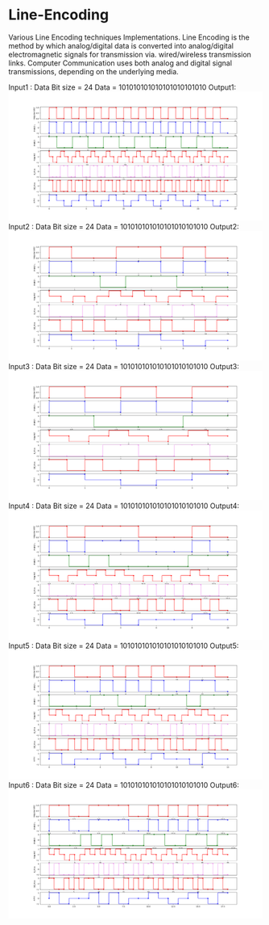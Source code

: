 # Line-Encoding
Various Line Encoding techniques Implementations. Line Encoding is the method by which analog/digital data is converted into analog/digital electromagnetic signals for transmission via. wired/wireless transmission links. Computer Communication uses both analog and digital signal transmissions, depending on the underlying media.

Input1 : Data Bit size = 24     Data = 101010101010101010101010
Output1:
![Image1](LineEncodingOutput24BitsData.png)
Input2 : Data Bit size = 24     Data = 101010101010101010101010
Output2:
![Image2](output1.png)
Input3 : Data Bit size = 24     Data = 101010101010101010101010
Output3:
![Image2](output2.png)
Input4 : Data Bit size = 24     Data = 101010101010101010101010
Output4:
![Image2](output3.png)
Input5 : Data Bit size = 24     Data = 101010101010101010101010
Output5:
![Image2](output4.png)
Input6 : Data Bit size = 24     Data = 101010101010101010101010
Output6:
![Image2](output5.png)
